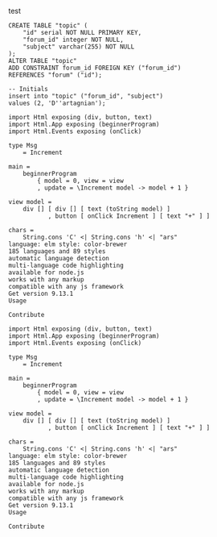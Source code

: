 test
<link rel="stylesheet" href="/css/solarized-dark.css">
<script src="/js/highlight.pack.js"></script>
<script>hljs.initHighlightingOnLoad();</script>

<pre><code class="html">CREATE TABLE "topic" (
    "id" serial NOT NULL PRIMARY KEY,
    "forum_id" integer NOT NULL,
    "subject" varchar(255) NOT NULL
);
ALTER TABLE "topic"
ADD CONSTRAINT forum_id FOREIGN KEY ("forum_id")
REFERENCES "forum" ("id");

-- Initials
insert into "topic" ("forum_id", "subject")
values (2, 'D''artagnian');</code></pre>

<pre><code class="plaintext">import Html exposing (div, button, text)
import Html.App exposing (beginnerProgram)
import Html.Events exposing (onClick)

type Msg
    = Increment

main =
    beginnerProgram
        { model = 0, view = view
        , update = \Increment model -> model + 1 }

view model =
    div [] [ div [] [ text (toString model) ]
           , button [ onClick Increment ] [ text "+" ] ]

chars =
    String.cons 'C' <| String.cons 'h' <| "ars"
language: elm style: color-brewer
185 languages and 89 styles
automatic language detection
multi-language code highlighting
available for node.js
works with any markup
compatible with any js framework
Get version 9.13.1
Usage

Contribute
</code></pre>

<pre><code class="nohighlight">import Html exposing (div, button, text)
import Html.App exposing (beginnerProgram)
import Html.Events exposing (onClick)

type Msg
    = Increment

main =
    beginnerProgram
        { model = 0, view = view
        , update = \Increment model -> model + 1 }

view model =
    div [] [ div [] [ text (toString model) ]
           , button [ onClick Increment ] [ text "+" ] ]

chars =
    String.cons 'C' <| String.cons 'h' <| "ars"
language: elm style: color-brewer
185 languages and 89 styles
automatic language detection
multi-language code highlighting
available for node.js
works with any markup
compatible with any js framework
Get version 9.13.1
Usage

Contribute
</code></pre>
